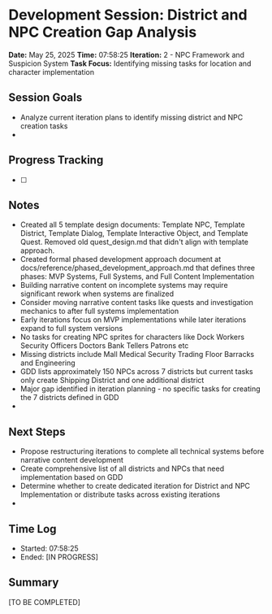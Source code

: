 # Development Session: District and NPC Creation Gap Analysis
**Date:** May 25, 2025
**Time:** 07:58:25
**Iteration:** 2 - NPC Framework and Suspicion System
**Task Focus:** Identifying missing tasks for location and character implementation

## Session Goals
- Analyze current iteration plans to identify missing district and NPC creation tasks
- 

## Progress Tracking
- [ ] 

## Notes
- Created all 5 template design documents: Template NPC, Template District, Template Dialog, Template Interactive Object, and Template Quest. Removed old quest_design.md that didn't align with template approach.
- Created formal phased development approach document at docs/reference/phased_development_approach.md that defines three phases: MVP Systems, Full Systems, and Full Content Implementation
- Building narrative content on incomplete systems may require significant rework when systems are finalized
- Consider moving narrative content tasks like quests and investigation mechanics to after full systems implementation
- Early iterations focus on MVP implementations while later iterations expand to full system versions
- No tasks for creating NPC sprites for characters like Dock Workers Security Officers Doctors Bank Tellers Patrons etc
- Missing districts include Mall Medical Security Trading Floor Barracks and Engineering
- GDD lists approximately 150 NPCs across 7 districts but current tasks only create Shipping District and one additional district
- Major gap identified in iteration planning - no specific tasks for creating the 7 districts defined in GDD
- 

## Next Steps
- Propose restructuring iterations to complete all technical systems before narrative content development
- Create comprehensive list of all districts and NPCs that need implementation based on GDD
- Determine whether to create dedicated iteration for District and NPC Implementation or distribute tasks across existing iterations
- 

## Time Log
- Started: 07:58:25
- Ended: [IN PROGRESS]

## Summary
[TO BE COMPLETED]
